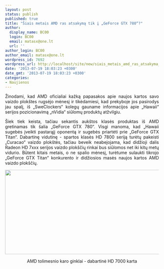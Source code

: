 ```yaml
---
layout: post
status: publish
published: true
title: "Šiais metais AMD ras atsakymą tik į „GeForce GTX 780“?"
author:
  display_name: BC00
  login: BC00
  email: matasx@one.lt
  url: ''
author_login: BC00
author_email: matasx@one.lt
wordpress_id: 7692
wordpress_url: http://localhost/site/new/siais_metais_amd_ras_atsakyma_tik_geforce_gtx_780/
date: '2013-07-19 18:03:23 +0300'
date_gmt: '2013-07-19 18:03:23 +0300'
categories:
- Naujienos
---
```

<p style="text-align: justify;">
	Žinodami, kad AMD oficialiai kažką papasakos apie naujos kartos savo vaizdo plok&scaron;tes rugsėjo mėnesį ir tikėdamiesi, kad prekyboje jos pasirodys jau spalį, i&scaron; &bdquo;SweClockers&ldquo; kolegų gauname informacijos apie &bdquo;Hawaii&ldquo; serijos pozicionavimą &bdquo;nVidia&ldquo; siūlomų produktų atžvilgiu.</p>
<p style="text-align: justify;">
	&Scaron;iek tiek keista, tačiau sekantis auk&scaron;tos klasės produktas i&scaron; AMD gretinamas tik &scaron;alia &bdquo;GeForce GTX 780&ldquo;. Visgi manoma, kad &bdquo;Hawaii sugebės įveikti pastarąjį oponentą ir sugebės priartėti prie &bdquo;GeForce GTX Titan&ldquo;. Dabartinę vidutinę - spartos klasės HD 7800 seriją turėtų pakeisti &bdquo;Curacao&ldquo; vaizdo plok&scaron;tės, tačiau beveik neabejojama, kad didžioji dalis Radeon HD 7xxx serijos vaizdo plok&scaron;čių rinkai bus siūlomos net iki kitų metų vidurio. Būtent kitais metais, o ne spalio mėnesį, turėtume sulaukti tikrojo &bdquo;GeForce GTX Titan&ldquo; konkurento ir didžiosios masės naujos kartos AMD vaizdo plok&scaron;čių.</p>
<p style="text-align: center;">
	<img alt="" src="http://technews.lt/userfiles/15769_7000-series-portada.jpg" style="width: 520px; height: 276px;" /></p>
<p style="text-align: center;">
	AMD tolimesnio karo ginklai - dabartinė HD 7000 karta</p>

